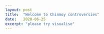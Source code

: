 ```yaml
---
layout: post
title:  "Welcome to Chinmoy controversies"
date:   2020-06-25
excerpt: "please try visualise"
---
```

